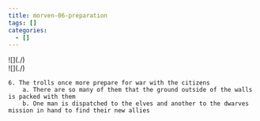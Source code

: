 ```yaml
---
title: morven-06-preparation
tags: []
categories:
  - []
---
```

<!-- more --><div class="embedded-image-left">![](./)</div><div class="embedded-image-right">![](./)</div>

	6. The trolls once more prepare for war with the citizens
		a. There are so many of them that the ground outside of the walls is packed with them
		b. One man is dispatched to the elves and another to the dwarves mission in hand to find their new allies

